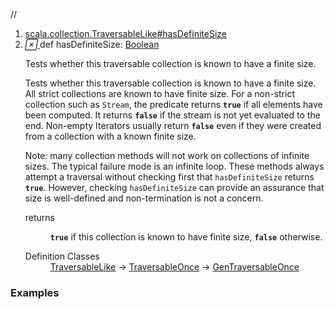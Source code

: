 //
<ol>
<li><a href="https://www.scala-lang.org/api/2.12.3/scala/collection/mutable/ArrayBuffer.html#hasDefiniteSize:Boolean">scala.collection.TraversableLike#hasDefiniteSize</a></li>
<li name="scala.collection.TraversableLike#hasDefiniteSize" visbl="pub" class="indented0 " data-isabs="false" fullcomment="yes" group="Ungrouped"> <a id="hasDefiniteSize:Boolean"></a> <span class="permalink"> <a href="../../../scala/collection/mutable/ArrayBuffer.html#hasDefiniteSize:Boolean" title="Permalink"> <i class="material-icons"></i> </a> </span> <span class="modifier_kind"> <span class="modifier"></span> <span class="kind">def</span> </span> <span class="symbol"> <span class="name">hasDefiniteSize</span><span class="result">: <a href="../../Boolean.html" class="extype" name="scala.Boolean">Boolean</a></span> </span> <p class="shortcomment cmt">Tests whether this traversable collection is known to have a finite size.</p>
 <div class="fullcomment">
  <div class="comment cmt">
   <p>Tests whether this traversable collection is known to have a finite size. All strict collections are known to have finite size. For a non-strict collection such as <code>Stream</code>, the predicate returns <code><b>true</b></code> if all elements have been computed. It returns <code><b>false</b></code> if the stream is not yet evaluated to the end. Non-empty Iterators usually return <code><b>false</b></code> even if they were created from a collection with a known finite size.</p>
   <p> Note: many collection methods will not work on collections of infinite sizes. The typical failure mode is an infinite loop. These methods always attempt a traversal without checking first that <code>hasDefiniteSize</code> returns <code><b>true</b></code>. However, checking <code>hasDefiniteSize</code> can provide an assurance that size is well-defined and non-termination is not a concern. </p>
  </div>
  <dl class="paramcmts block">
   <dt>
    returns
   </dt>
   <dd class="cmt">
    <p><code><b>true</b></code> if this collection is known to have finite size, <code><b>false</b></code> otherwise.</p>
   </dd>
  </dl>
  <dl class="attributes block"> 
   <dt>
    Definition Classes
   </dt>
   <dd>
    <a href="../TraversableLike.html" class="extype" name="scala.collection.TraversableLike">TraversableLike</a> → 
    <a href="../TraversableOnce.html" class="extype" name="scala.collection.TraversableOnce">TraversableOnce</a> → 
    <a href="../GenTraversableOnce.html" class="extype" name="scala.collection.GenTraversableOnce">GenTraversableOnce</a>
   </dd>
  </dl>
 </div> </li>
        </ol>


### Examples



